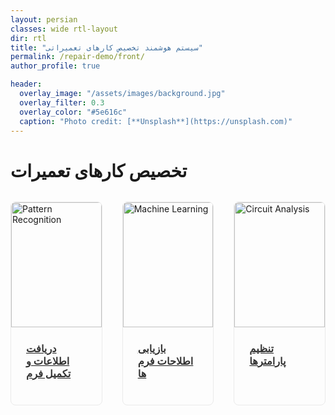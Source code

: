 ```yaml
---
layout: persian
classes: wide rtl-layout
dir: rtl
title: "سیستم هوشمند تخصیص کارهای تعمیراتی"
permalink: /repair-demo/front/
author_profile: true

header:
  overlay_image: "/assets/images/background.jpg"
  overlay_filter: 0.3
  overlay_color: "#5e616c"
  caption: "Photo credit: [**Unsplash**](https://unsplash.com)"
---
```


<div class="container">
  <div class="header">
    <h1>تخصیص کارهای تعمیرات</h1>
    <p> </p>
  </div>

  <div class="projects-grid">
    <div class="project-card">
      <a href="/repair-demo/index.html">
        <img src="{{ '/assets/images/inputdata.jpg' | relative_url }}" 
             alt="Pattern Recognition" 
             class="project-image">
        <div class="project-content">
          <h3 class="project-title">دریافت اطلاعات و تکمیل فرم </h3>
        </div>
      </a>
    </div>
    <div class="project-card">
      <a href="/repair-demo/Infoshowing">
        <img src="{{ '/assets/images/info.jpg' | relative_url }}" 
             alt="Machine Learning" 
             class="project-image">
        <div class="project-content">
          <h3 class="project-title">بازیابی اطلاحات فرم ها</h3>
        </div>
      </a>
    </div>
    <div class="project-card">
      <a href="/repair-demo/regparam">
        <img src="{{ '/assets/images/param.jpg' | relative_url }}" 
             alt="Circuit Analysis" 
             class="project-image">
        <div class="project-content">
          <h3 class="project-title">تنظیم پارامترها</h3>
        </div>
      </a>
    </div>
    
  </div> <!-- project grid-->


  <div class="footer">
    
  </div>
</div>

<style>

.projects-grid {
  display: grid;
  grid-template-columns: repeat(3, 1fr);
  gap: 2rem; /* فاصله بین کارت‌ها */
  margin-top: 2rem;
}

.project-card {
  border: 1px solid #eaeaea;
  border-radius: 8px;
  overflow: hidden;
  transition: transform 0.3s ease, box-shadow 0.3s ease;
}

.project-card:hover {
  transform: translateY(-5px);
  box-shadow: 0 10px 20px rgba(0,0,0,0.1);
}

.project-image {
  width: 100%;
  height: 200px;
  object-fit: cover;
}

.project-content {
  padding: 1.5rem;
}

.project-title {
  margin-top: 0;
  color: #333;
}
</style>
